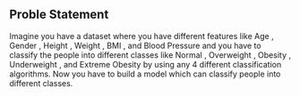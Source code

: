 ## Proble Statement 
Imagine you have a dataset where you have different features like Age ,
Gender , Height , Weight , BMI , and Blood Pressure and you have to classify the people into
different classes like Normal , Overweight , Obesity , Underweight , and Extreme Obesity by using
any 4 different classification algorithms. Now you have to build a model which
can classify people into different classes.
